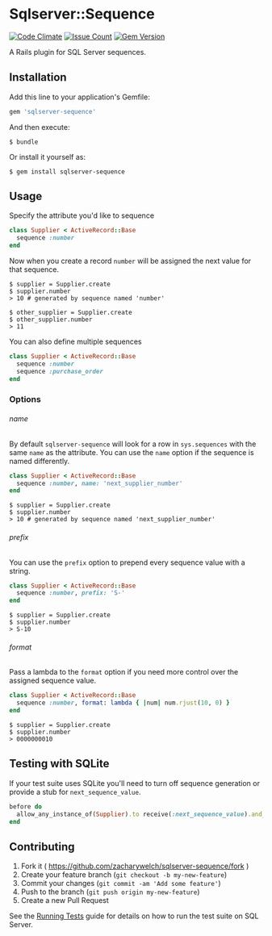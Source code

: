 # Sqlserver::Sequence

[![Code Climate](https://codeclimate.com/github/zacharywelch/sqlserver-sequence/badges/gpa.svg)](https://codeclimate.com/github/zacharywelch/sqlserver-sequence)
[![Issue Count](https://codeclimate.com/github/zacharywelch/sqlserver-sequence/badges/issue_count.svg)](https://codeclimate.com/github/zacharywelch/sqlserver-sequence)
[![Gem Version](https://badge.fury.io/rb/sqlserver-sequence.svg)](https://badge.fury.io/rb/sqlserver-sequence)

A Rails plugin for SQL Server sequences.

## Installation

Add this line to your application's Gemfile:

```ruby
gem 'sqlserver-sequence'
```

And then execute:

    $ bundle

Or install it yourself as:

    $ gem install sqlserver-sequence

## Usage

Specify the attribute you'd like to sequence

```ruby
class Supplier < ActiveRecord::Base
  sequence :number
end
```

Now when you create a record `number` will be assigned the next value for that sequence.

    $ supplier = Supplier.create
    $ supplier.number
    > 10 # generated by sequence named 'number'

    $ other_supplier = Supplier.create
    $ other_supplier.number
    > 11

You can also define multiple sequences

```ruby
class Supplier < ActiveRecord::Base
  sequence :number
  sequence :purchase_order
end
```

### Options

###### name

By default `sqlserver-sequence` will look for a row in `sys.sequences` with the same `name` as the attribute. You can use the `name` option if the sequence is named differently.

```ruby
class Supplier < ActiveRecord::Base
  sequence :number, name: 'next_supplier_number'
end
```
    $ supplier = Supplier.create
    $ supplier.number 
    > 10 # generated by sequence named 'next_supplier_number'

###### prefix

You can use the `prefix` option to prepend every sequence value with a string.

```ruby
class Supplier < ActiveRecord::Base
  sequence :number, prefix: 'S-'
end
```
    $ supplier = Supplier.create
    $ supplier.number
    > S-10

###### format

Pass a lambda to the `format` option if you need more control over the assigned sequence value.

```ruby
class Supplier < ActiveRecord::Base
  sequence :number, format: lambda { |num| num.rjust(10, 0) }
end
```
    $ supplier = Supplier.create
    $ supplier.number
    > 0000000010

## Testing with SQLite

If your test suite uses SQLite you'll need to turn off sequence generation or provide a stub for `next_sequence_value`.

```ruby
before do
  allow_any_instance_of(Supplier).to receive(:next_sequence_value).and_return('10')
end
```

## Contributing

1. Fork it ( https://github.com/zacharywelch/sqlserver-sequence/fork )
2. Create your feature branch (`git checkout -b my-new-feature`)
3. Commit your changes (`git commit -am 'Add some feature'`)
4. Push to the branch (`git push origin my-new-feature`)
5. Create a new Pull Request

See the [Running Tests](RUNNING_TESTS.md) guide for details on how to run the test suite on SQL Server.